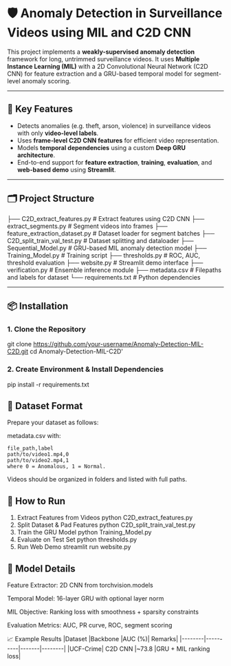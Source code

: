 # 🛡️ Anomaly Detection in Surveillance Videos using MIL and C2D CNN

This project implements a **weakly-supervised anomaly detection** framework for long, untrimmed surveillance videos. It uses **Multiple Instance Learning (MIL)** with a 2D Convolutional Neural Network (C2D CNN) for feature extraction and a GRU-based temporal model for segment-level anomaly scoring.

---

## 🎯 Key Features

- Detects anomalies (e.g. theft, arson, violence) in surveillance videos with only **video-level labels**.
- Uses **frame-level C2D CNN features** for efficient video representation.
- Models **temporal dependencies** using a custom **Deep GRU architecture**.
- End-to-end support for **feature extraction**, **training**, **evaluation**, and **web-based demo** using **Streamlit**.

---

## 🗂️ Project Structure

├── C2D_extract_features.py # Extract features using C2D CNN
├── extract_segments.py # Segment videos into frames
├── feature_extraction_dataset.py # Dataset loader for segment batches
├── C2D_split_train_val_test.py # Dataset splitting and dataloader
├── Sequential_Model.py # GRU-based MIL anomaly detection model
├── Training_Model.py # Training script
├── thresholds.py # ROC, AUC, threshold evaluation
├── website.py # Streamlit demo interface
├── verification.py # Ensemble inference module
├── metadata.csv # Filepaths and labels for dataset
└── requirements.txt # Python dependencies


---

## 📦 Installation

### 1. Clone the Repository

git clone https://github.com/your-username/Anomaly-Detection-MIL-C2D.git
cd Anomaly-Detection-MIL-C2D'

### 2. Create Environment & Install Dependencies
pip install -r requirements.txt

## 🎥 Dataset Format
Prepare your dataset as follows:

metadata.csv with:

    file_path,label
    path/to/video1.mp4,0
    path/to/video2.mp4,1
    where 0 = Anomalous, 1 = Normal.

Videos should be organized in folders and listed with full paths.

## 🚀 How to Run
1. Extract Features from Videos
  python C2D_extract_features.py
2. Split Dataset & Pad Features
  python C2D_split_train_val_test.py
3. Train the GRU Model
   python Training_Model.py
4. Evaluate on Test Set
  python thresholds.py
5. Run Web Demo
  streamlit run website.py

## 🧠 Model Details
Feature Extractor: 2D CNN from torchvision.models

Temporal Model: 16-layer GRU with optional layer norm

MIL Objective: Ranking loss with smoothness + sparsity constraints

Evaluation Metrics: AUC, PR curve, ROC, segment scoring

📈 Example Results
|Dataset |Backbone	|AUC (%)|	Remarks|
|--------|----------|-------|--------|
|UCF-Crime|	C2D CNN	|~73.8	|GRU + MIL ranking loss|
